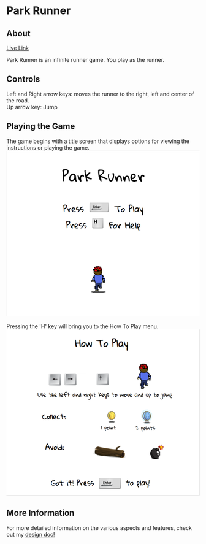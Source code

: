 # Park Runner #

## About
[Live Link](http://parkrunner.herokuapp.com)

Park Runner is an infinite runner game.  You play
as the runner.

## Controls

Left and Right arrow keys: moves the runner to the right, left and center of the road.  
Up arrow key: Jump

## Playing the Game

The game begins with a title screen that displays options for viewing the instructions or playing the game.
<img src="images/about/start_menu.png"/>

Pressing the 'H' key will bring you to the How To Play menu.
<img src="images/about/help_menu.png"/>


## More Information

For more detailed information on the various aspects and features, check out my
<a href="./docs/readme.md">design doc!</a>
